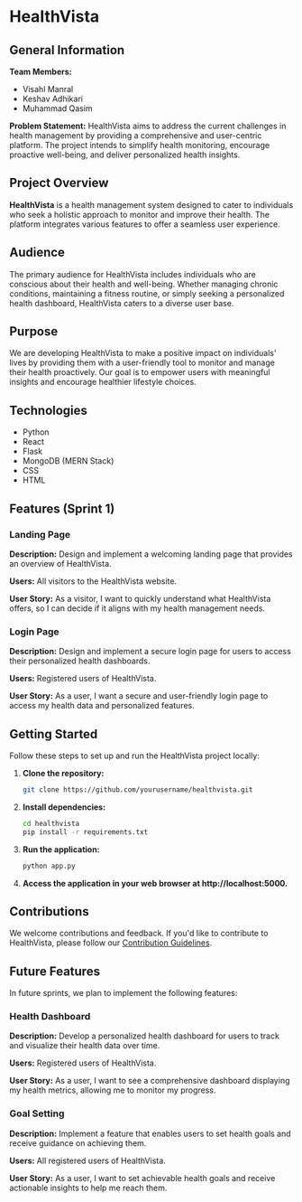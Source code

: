 # HealthVista

## General Information

**Team Members:**
- Visahl Manral
- Keshav Adhikari
- Muhammad Qasim

**Problem Statement:**
HealthVista aims to address the current challenges in health management by providing a comprehensive and user-centric platform. The project intends to simplify health monitoring, encourage proactive well-being, and deliver personalized health insights.

## Project Overview

**HealthVista** is a health management system designed to cater to individuals who seek a holistic approach to monitor and improve their health. The platform integrates various features to offer a seamless user experience.

## Audience

The primary audience for HealthVista includes individuals who are conscious about their health and well-being. Whether managing chronic conditions, maintaining a fitness routine, or simply seeking a personalized health dashboard, HealthVista caters to a diverse user base.

## Purpose

We are developing HealthVista to make a positive impact on individuals' lives by providing them with a user-friendly tool to monitor and manage their health proactively. Our goal is to empower users with meaningful insights and encourage healthier lifestyle choices.

## Technologies

- Python
- React
- Flask
- MongoDB (MERN Stack)
- CSS
- HTML

## Features (Sprint 1)

### Landing Page

**Description:** Design and implement a welcoming landing page that provides an overview of HealthVista.

**Users:** All visitors to the HealthVista website.

**User Story:** As a visitor, I want to quickly understand what HealthVista offers, so I can decide if it aligns with my health management needs.

### Login Page

**Description:** Design and implement a secure login page for users to access their personalized health dashboards.

**Users:** Registered users of HealthVista.

**User Story:** As a user, I want a secure and user-friendly login page to access my health data and personalized features.

## Getting Started

Follow these steps to set up and run the HealthVista project locally:

1. **Clone the repository:**
    ```bash
    git clone https://github.com/yourusername/healthvista.git
    ```

2. **Install dependencies:**
    ```bash
    cd healthvista
    pip install -r requirements.txt
    ```

3. **Run the application:**
    ```bash
    python app.py
    ```

4. **Access the application in your web browser at http://localhost:5000.**

## Contributions

We welcome contributions and feedback. If you'd like to contribute to HealthVista, please follow our [Contribution Guidelines](CONTRIBUTING.md).

## Future Features

In future sprints, we plan to implement the following features:

### Health Dashboard

**Description:** Develop a personalized health dashboard for users to track and visualize their health data over time.

**Users:** Registered users of HealthVista.

**User Story:** As a user, I want to see a comprehensive dashboard displaying my health metrics, allowing me to monitor my progress.

### Goal Setting

**Description:** Implement a feature that enables users to set health goals and receive guidance on achieving them.

**Users:** All registered users of HealthVista.

**User Story:** As a user, I want to set achievable health goals and receive actionable insights to help me reach them.
